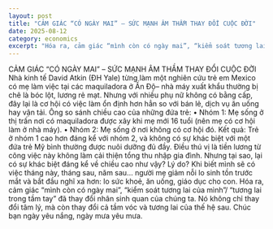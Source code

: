 ```yaml
---
layout: post
title: "CẢM GIÁC “CÓ NGÀY MAI” – SỨC MẠNH ÂM THẦM THAY ĐỔI CUỘC ĐỜI"
date: 2025-08-12
category: economics
excerpt: "Hóa ra, cảm giác “mình còn có ngày mai”, “kiểm soát tương lai của mình”/ “tương lai trong tầm tay” đã thay đổi nhân sinh quan của chúng ta. Nó không chỉ thay đổi tâm lý, mà còn thay đổi cả tầm vóc và tương lai của thế hệ sau."
---
```

CẢM GIÁC “CÓ NGÀY MAI” – SỨC MẠNH ÂM THẦM THAY ĐỔI CUỘC ĐỜI
Nhà kinh tế David Atkin (ĐH Yale) từng làm một nghiên cứu trẻ em Mexico có mẹ làm việc tại các maquiladora ở Ấn Độ– nhà máy xuất khẩu thường bị chê là bóc lột, lương rẻ mạt. Nhưng với nhiều phụ nữ không có bằng cấp, đây lại là cơ hội có việc làm ổn định hơn hẳn so với bán lẻ, dịch vụ ăn uống hay vận tải.
Ông so sánh chiều cao của những đứa trẻ:
 • Nhóm 1: Mẹ sống ở thị trấn nơi có maquiladora được xây khi mẹ mới 16 tuổi (nên mẹ có cơ hội làm ở nhà máy).
 • Nhóm 2: Mẹ sống ở nơi không có cơ hội đó.
Kết quả: Trẻ ở nhóm 1 cao hơn đáng kể với nhóm 2, và không có sự khác biệt với một đứa trẻ Mỹ bình thường được nuôi dưỡng đủ đầy.
Điều thú vị là tiền lương từ công việc này không làm cải thiện tổng thu nhập gia đình. Nhưng tại sao, lại có sự khác biệt đáng kể về chiều cao như vậy?
Lý do? Khi biết mình sẽ có việc tháng này, tháng sau, năm sau… người mẹ giảm nỗi lo sinh tồn trước mắt và bắt đầu nghĩ xa hơn: lo sức khoẻ, ăn uống, giáo dục cho con.
Hóa ra, cảm giác “mình còn có ngày mai”, “kiểm soát tương lai của mình”/ “tương lai trong tầm tay” đã thay đổi nhân sinh quan của chúng ta. Nó không chỉ thay đổi tâm lý, mà còn thay đổi cả tầm vóc và tương lai của thế hệ sau.
Chúc bạn ngày yêu nắng, ngày mưa yêu mưa.
